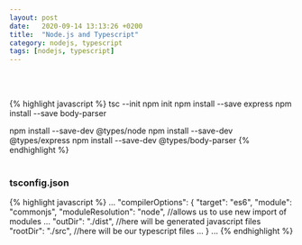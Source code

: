 ```yaml
---
layout: post
date:   2020-09-14 13:13:26 +0200
title:  "Node.js and Typescript"
category: nodejs, typescript
tags: [nodejs, typescript]
---
```



<br /><br />

{% highlight javascript %}
tsc --init
npm init
npm install --save express
npm install --save body-parser

npm install --save-dev @types/node
npm install --save-dev @types/express
npm install --save-dev @types/body-parser
{% endhighlight %}
<br /><br />

<h3>tsconfig.json</h3>
{% highlight javascript %}
...
"compilerOptions": {
    "target": "es6",
    "module": "commonjs",
    "moduleResolution": "node",  //allows us to use new import of modules
    ...
    "outDir": "./dist",   //here will be generated javascript files
    "rootDir": "./src",   //here will be our typescript files
    ...
}
...
{% endhighlight %}